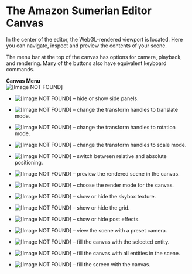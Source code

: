 # The Amazon Sumerian Editor Canvas<a name="editor-canvas"></a>

In the center of the editor, the WebGL\-rendered viewport is located\. Here you can navigate, inspect and preview the contents of your scene\.

The menu bar at the top of the canvas has options for camera, playback, and rendering\. Many of the buttons also have equivalent keyboard commands\.

**Canvas Menu**  
![\[Image NOT FOUND\]](http://docs.aws.amazon.com/sumerian/latest/userguide/)

+ ![\[Image NOT FOUND\]](http://docs.aws.amazon.com/sumerian/latest/userguide/images/canvas-icons-paneltog.png) – hide or show side panels\.

+ ![\[Image NOT FOUND\]](http://docs.aws.amazon.com/sumerian/latest/userguide/images/canvas-icons-translate.png) – change the transform handles to translate mode\.

+ ![\[Image NOT FOUND\]](http://docs.aws.amazon.com/sumerian/latest/userguide/images/canvas-icons-rotate.png) – change the transform handles to rotation mode\.

+ ![\[Image NOT FOUND\]](http://docs.aws.amazon.com/sumerian/latest/userguide/images/canvas-icons-scale.png) – change the transform handles to scale mode\.

+ ![\[Image NOT FOUND\]](http://docs.aws.amazon.com/sumerian/latest/userguide/images/canvas-icons-globalspace.png) – switch between relative and absolute positioning\.

+ ![\[Image NOT FOUND\]](http://docs.aws.amazon.com/sumerian/latest/userguide/images/canvas-icons-playback.png) – preview the rendered scene in the canvas\.

+ ![\[Image NOT FOUND\]](http://docs.aws.amazon.com/sumerian/latest/userguide/images/canvas-icons-rendering.png) – choose the render mode for the canvas\.

+ ![\[Image NOT FOUND\]](http://docs.aws.amazon.com/sumerian/latest/userguide/images/canvas-icons-skybox.png) – show or hide the skybox texture\.

+ ![\[Image NOT FOUND\]](http://docs.aws.amazon.com/sumerian/latest/userguide/images/canvas-icons-grid.png) – show or hide the grid\.

+ ![\[Image NOT FOUND\]](http://docs.aws.amazon.com/sumerian/latest/userguide/images/canvas-icons-posteffects.png) – show or hide post effects\.

+ ![\[Image NOT FOUND\]](http://docs.aws.amazon.com/sumerian/latest/userguide/images/canvas-icons-camera.png) – view the scene with a preset camera\.

+ ![\[Image NOT FOUND\]](http://docs.aws.amazon.com/sumerian/latest/userguide/images/canvas-icons-frameentity.png) – fill the canvas with the selected entity\.

+ ![\[Image NOT FOUND\]](http://docs.aws.amazon.com/sumerian/latest/userguide/images/canvas-icons-frameall.png) – fill the canvas with all entities in the scene\.

+ ![\[Image NOT FOUND\]](http://docs.aws.amazon.com/sumerian/latest/userguide/images/canvas-icons-fullscreen.png) – fill the screen with the canvas\.